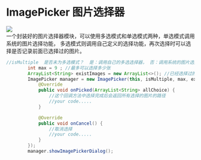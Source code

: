 # ImagePicker 图片选择器
![](https://github.com/zhangguoning/imagePicker/raw/master/imagepicker.gif)
<br/>
一个封装好的图片选择器模块，可以使用多选模式和单选模式两种，单选模式调用系统的图片选择功能，
多选模式则调用自己定义的选择功能，再次选择时可以选择是否记录前面已选择过的图片。
```java
//isMultiple  是否未为多选模式？  是：调用自己的多选选择器， 否：调用系统的图片选择器
        int max = 9 ; //最多可以选择多少张
        ArrayList<String> existImages = new ArrayList<>(); //已经选择过的图片集合
        ImagePicker manager = new ImagePicker(this, isMultiple, max, existImages, new CallBack.ImagePickerListener() {
            @Override
            public void onPicked(ArrayList<String> allChoice) {
                //这个回调方法中选择完成后会返回所有选择的图片的路径
                //your code.....
            }

            @Override
            public void onCancel() {
                //取消选择
                //your code.....
            }
        });
        manager.showImagePickerDialog();
```

        
        
